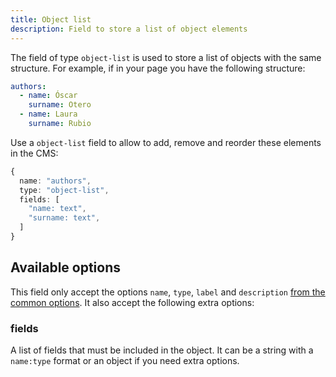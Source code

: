 ```yaml
---
title: Object list
description: Field to store a list of object elements
---
```


The field of type `object-list` is used to store a list of objects with the same
structure. For example, if in your page you have the following structure:

```yml
authors:
  - name: Óscar
    surname: Otero
  - name: Laura
    surname: Rubio
```

Use a `object-list` field to allow to add, remove and reorder these elements in
the CMS:

```ts
{
  name: "authors",
  type: "object-list",
  fields: [
    "name: text",
    "surname: text",
  ]
}
```

## Available options

This field only accept the options `name`, `type`, `label` and `description`
[from the common options](../configuration/fields.md#common-field-options). It
also accept the following extra options:

### fields

A list of fields that must be included in the object. It can be a string with a
`name:type` format or an object if you need extra options.
